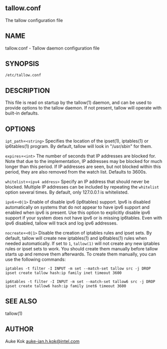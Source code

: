 
## tallow.conf

The tallow configuration file

## NAME

tallow.conf - Tallow daemon configuration file

## SYNOPSIS

`/etc/tallow.conf`

## DESCRIPTION

This file is read on startup by the tallow(1) daemon, and can
be used to provide options to the tallow daemon. If not present,
tallow will operate with built-in defaults.

## OPTIONS

`ipt_path`=`<string>`
Specifies the location of the ipset(1), iptables(1) or ip6tables(1)
program. By default, tallow will look in "/usr/sbin" for them.

`expires`=`<int>`
The number of seconds that IP addresses are blocked for. Note that
due to the implementation, IP addresses may be blocked for much
longer than this period. If IP addresses are seen, but not
blocked within this period, they are also removed from the
watch list. Defaults to 3600s.

`whitelist`=`<ipv4 address>`
Specify an IP address that should never be blocked. Multiple IP
addresses can be included by repeating the `whitelist`
option several times. By default, only 127.0.0.1 is whitelisted.

`ipv6`=`<0|1>`
Enable of disable ipv6 (ip6tables) support. Ipv6 is disabled
automatically on systems that do not appear to have ipv6 support
and enabled when ipv6 is present. Use this option to explicitly
disable ipv6 support if your system does not have ipv6 or is
missing ip6tables. Even with ipv6 disabled, tallow will track
and log ipv6 addresses.

`nocreate`=`<0|1>`
Disable the creation of iptables rules and ipset sets. By default,
tallow will create new iptables(1) and ip6tables(1) rules when needed
automatically. If set to `1`, `tallow(1)` will not create any new
iptables rules or ipset sets to work. You should create them manually
before tallow starts up and remove them afterwards. To create them
manually, you can use the following commands:

  ```
  iptables -t filter -I INPUT -m set --match-set tallow src -j DROP
  ipset create tallow hash:ip family inet timeout 3600

  ip6tables -t filter -I INPUT -m set --match-set tallow6 src -j DROP
  ipset create tallow6 hash:ip family inet6 timeout 3600
  ```

## SEE ALSO

tallow(1)

## AUTHOR

Auke Kok <auke-jan.h.kok@intel.com>


